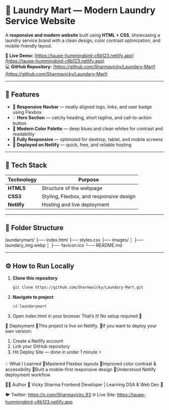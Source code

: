 # 🧺 Laundry Mart — Modern Laundry Service Website  

A **responsive and modern website** built using **HTML + CSS**, showcasing a laundry service brand with a clean design, color contrast optimization, and mobile-friendly layout.  

🔗 **Live Demo:** [https://taupe-hummingbird-c6b123.netlify.app](https://taupe-hummingbird-c6b123.netlify.app)  
💻 **GitHub Repository:** [https://github.com/Sharmavicky/Laundary-Mart](https://github.com/Sharmavicky/Laundary-Mart)  

---

## 🌟 Features  

- 🧭 **Responsive Navbar** — neatly aligned logo, links, and user badge using Flexbox  
- 💡 **Hero Section** — catchy heading, short tagline, and call-to-action button  
- 🎨 **Modern Color Palette** — deep blues and clean whites for contrast and readability  
- 📱 **Fully Responsive** — optimized for desktop, tablet, and mobile screens  
- 🚀 **Deployed on Netlify** — quick, free, and reliable hosting  

---

## 🧰 Tech Stack  

| Technology | Purpose |
|-------------|----------|
| **HTML5** | Structure of the webpage |
| **CSS3** | Styling, Flexbox, and responsive design |
| **Netlify** | Hosting and live deployment |

---

## 🧩 Folder Structure
laundarymart/
├── index.html
├── styles.css
├── images/
│ ├── laundary_img.webp
│ ├── favicon.ico
└── README.md


---

## ⚙️ How to Run Locally  

1. **Clone this repository**  
   ```bash
   git clone https://github.com/Sharmavicky/Laundary-Mart.git

2. **Navigate to project**
    ```bash
    cd laundarymart

3. Open index.html in your browser
That’s it! No setup required 🎉

🚀 Deployment
🔹This project is live on Netlify.
🔹If you want to deploy your own version:
1. Create a Netlify account
2. Link your GitHub repository
3. Hit Deploy Site — done in under 1 minute ⚡

💡 What I Learned
🔹Mastered Flexbox layouts
🔹Improved color contrast & accessibility
🔹Built a mobile-first responsive design
🔹Understood Netlify deployment workflow

🧑‍💻 Author
👋 Vicky Sharma
Frontend Developer | Learning DSA & Web Dev 🚀

🐦 Twitter: https://x.com/Sharmavicky_93
🌐 Live Site: https://taupe-hummingbird-c6b123.netlify.app